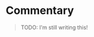 # Commentary

> TODO: I'm still writing this!

<!--
Write about:
- direct hire ban
- other people's experiences
-->

<br>
